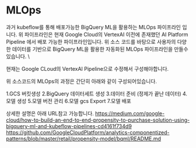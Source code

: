 # MLOps

과거 kubeflow를 통해 배포가능한 BigQuery ML을 활용하는 MLOps 파이프라인 입니다. 
위 파이프라인은 현재 Google Cloud의 VertexAI 이전에 존재했던 AI Platform Pipeline 에서 배포 가능한 파이프라인입니다. 
위 소스 코드를 바탕으로 사용자의 다양한 데이터를 기반으로 BigQuery ML을 활용한 자동화된 MLOps 파이프라인을 만들수 있습니다. \

현재는 Google CLoud의 VertexAI Pipeline으로 수정해서 구성해야합니다. 

위 소스코드의 MLOps의 과정은 간단히 아래와 같이 구성되어있습니다. 

1.GCS 버킷생성
2.BigQuery 데이터세트 생성 
3.데이터 준비 (정제가 끝난 데이터)
4.모델 생성
5.모델 버전 관리
6.모델 gcs Export 
7.모델 배포

상세한 설명은 아래 URL참고 가능합니다. 
https://medium.com/google-cloud/how-to-build-an-end-to-end-propensity-to-purchase-solution-using-bigquery-ml-and-kubeflow-pipelines-cd4161f734d9
https://github.com/GoogleCloudPlatform/analytics-componentized-patterns/blob/master/retail/propensity-model/bqml/README.md

